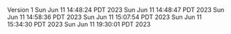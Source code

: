 Version
1
Sun Jun 11 14:48:24 PDT 2023
Sun Jun 11 14:48:47 PDT 2023
Sun Jun 11 14:58:36 PDT 2023
Sun Jun 11 15:07:54 PDT 2023
Sun Jun 11 15:34:30 PDT 2023
Sun Jun 11 19:30:01 PDT 2023
